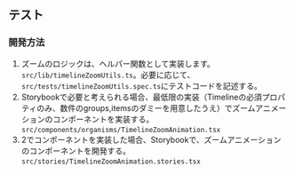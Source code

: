 ## テスト

### 開発方法
 1. ズームのロジックは、ヘルパー関数として実装します。`src/lib/timelineZoomUtils.ts`。必要に応じて、`src/tests/timelineZoomUtils.spec.ts`にテストコードを記述する。
 2. Storybookで必要と考えられる場合、最低限の実装（Timelineの必須プロパティのみ、数件のgroups,itemsのダミーを用意したうえ）でズームアニメーションのコンポーネントを実装する。`src/components/organisms/TimelineZoomAnimation.tsx`
 3. 2でコンポーネントを実装した場合、Storybookで、ズームアニメーションのコンポーネントを開発する。`src/stories/TimelineZoomAnimation.stories.tsx`
 
